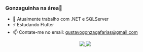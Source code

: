 ### Gonzaguinha na área👋


- 🤔 Atualmente trabalho com .NET e SQLServer
- ⚡ Estudando Flutter
- 📫 Contate-me no email: gustavogonzagafarias@gmail.com

<div align="center">
  <a href="https://github.com/GustavoGonzaga-Dev">
  <img height="180em" src="https://github-readme-stats.vercel.app/api?username=GustavoGonzaga-Dev&show_icons=true&theme=dark&include_all_commits=true&count_private=true"/>
  <img height="180em" src="https://github-readme-stats.vercel.app/api/top-langs/?username=GustavoGonzaga-Dev&layout=compact&langs_count=7&theme=dark"/>
</div>
  <!--
<div style="display: inline_block"><br>
  <img align="center" alt="Gu-CSS" height="30" width="40" src="https://cdn.jsdelivr.net/gh/devicons/devicon/icons/java/java-original.svg">
  <img align="center" alt="Gu-Js" height="30" width="40" src="https://raw.githubusercontent.com/devicons/devicon/master/icons/javascript/javascript-plain.svg">
  <img align="center" alt="Gu-HTML" height="30" width="40" src="https://raw.githubusercontent.com/devicons/devicon/master/icons/html5/html5-original.svg">
  <img align="center" alt="Gu-CSS" height="30" width="40" src="https://raw.githubusercontent.com/devicons/devicon/master/icons/css3/css3-original.svg">
  <img align="center" alt="Gu-CSS" height="30" width="40" src="https://cdn.jsdelivr.net/gh/devicons/devicon/icons/godot/godot-original.svg">
  <img align="center" alt="Gu-Csharp" height="30" width="40" src="https://raw.githubusercontent.com/devicons/devicon/master/icons/csharp/csharp-original.svg">
  <img align="center" alt="Gu-Csharp" height="30" width="40" src="https://cdn.jsdelivr.net/gh/devicons/devicon/icons/microsoftsqlserver/microsoftsqlserver-plain.svg">
  <img align="center" alt="Gu-Csharp" height="30" width="40" src="https://cdn.jsdelivr.net/gh/devicons/devicon/icons/vscode/vscode-original.svg">
  
</div>
  
##
  
<div> 
  <a href="https://instagram.com/gu_gonzaga.pdf" target="_blank"><img src="https://img.shields.io/badge/-Instagram-%23E4405F?style=for-the-badge&logo=instagram&logoColor=white" target="_blank"></a>
  <a href = "gustavogonzagafarias@gmail.com"><img src="https://img.shields.io/badge/-Gmail-%23333?style=for-the-badge&logo=gmail&logoColor=white" target="_blank"></a>
  <a href="https://www.linkedin.com/in/diego-k-36693211a/" target="_blank"><img src="https://img.shields.io/badge/-LinkedIn-%230077B5?style=for-the-badge&logo=linkedin&logoColor=white" target="_blank"></a> 
 
  ![Snake animation](https://github.com/GustavoGonzaga-Dev/GustavoGonzaga-Dev/blob/output/github-contribution-grid-snake.svg)
 
</div>
